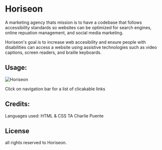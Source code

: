 # Horiseon

A marketing agency thats mission is to have a codebase that follows accessibility standards
so websites can be optimized for search engines, online repuation management, and social media marketing.

Horiseon's goal is to increase web accesibility and ensure people with disabilities can access a website using assistive technologies such as video captions, screen readers, and braille keyboards.



## Usage:
![Horiseon](https://github.com/Neetk962/Horiseon/assets/131637944/f13fe43d-291a-449e-985e-30bf9cee2169)


Click on navigation bar for a list of clicakable links


## Credits:
Languages used: HTML & CSS
TA Charlie Puente 


## License 
all rights reserved to Horiseon. 